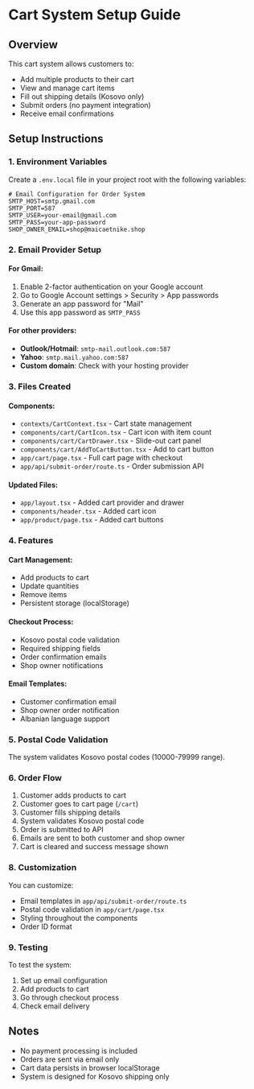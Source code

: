 # Cart System Setup Guide

## Overview
This cart system allows customers to:
- Add multiple products to their cart
- View and manage cart items
- Fill out shipping details (Kosovo only)
- Submit orders (no payment integration)
- Receive email confirmations

## Setup Instructions

### 1. Environment Variables
Create a `.env.local` file in your project root with the following variables:

```env
# Email Configuration for Order System
SMTP_HOST=smtp.gmail.com
SMTP_PORT=587
SMTP_USER=your-email@gmail.com
SMTP_PASS=your-app-password
SHOP_OWNER_EMAIL=shop@maicaetnike.shop 
```

### 2. Email Provider Setup

#### For Gmail:
1. Enable 2-factor authentication on your Google account
2. Go to Google Account settings > Security > App passwords
3. Generate an app password for "Mail"
4. Use this app password as `SMTP_PASS`

#### For other providers:
- **Outlook/Hotmail**: `smtp-mail.outlook.com:587`
- **Yahoo**: `smtp.mail.yahoo.com:587`
- **Custom domain**: Check with your hosting provider

### 3. Files Created

#### Components:
- `contexts/CartContext.tsx` - Cart state management
- `components/cart/CartIcon.tsx` - Cart icon with item count
- `components/cart/CartDrawer.tsx` - Slide-out cart panel
- `components/cart/AddToCartButton.tsx` - Add to cart button
- `app/cart/page.tsx` - Full cart page with checkout
- `app/api/submit-order/route.ts` - Order submission API

#### Updated Files:
- `app/layout.tsx` - Added cart provider and drawer
- `components/header.tsx` - Added cart icon
- `app/product/page.tsx` - Added cart buttons

### 4. Features

#### Cart Management:
- Add products to cart
- Update quantities
- Remove items
- Persistent storage (localStorage)

#### Checkout Process:
- Kosovo postal code validation
- Required shipping fields
- Order confirmation emails
- Shop owner notifications

#### Email Templates:
- Customer confirmation email
- Shop owner order notification
- Albanian language support

### 5. Postal Code Validation
The system validates Kosovo postal codes (10000-79999 range).

### 6. Order Flow
1. Customer adds products to cart
2. Customer goes to cart page (`/cart`)
3. Customer fills shipping details
4. System validates Kosovo postal code
5. Order is submitted to API
6. Emails are sent to both customer and shop owner
7. Cart is cleared and success message shown

### 8. Customization
You can customize:
- Email templates in `app/api/submit-order/route.ts`
- Postal code validation in `app/cart/page.tsx`
- Styling throughout the components
- Order ID format

### 9. Testing
To test the system:
1. Set up email configuration
2. Add products to cart
3. Go through checkout process
4. Check email delivery

## Notes
- No payment processing is included
- Orders are sent via email only
- Cart data persists in browser localStorage
- System is designed for Kosovo shipping only 